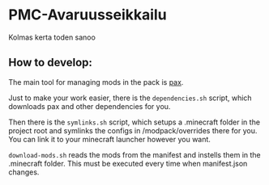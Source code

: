 # PMC-Avaruusseikkailu
Kolmas kerta toden sanoo

## How to develop:

The main tool for managing mods in the pack is [pax](https://github.com/froehlichA/pax).

Just to make your work easier, there is the `dependencies.sh` script, which downloads pax and other dependencies for you.

Then there is the `symlinks.sh` script, which setups a .minecraft folder in the project root and symlinks the configs in /modpack/overrides there for you. You can link it to your minecraft launcher however you want.

`download-mods.sh` reads the mods from the manifest and instells them in the .minecraft folder. This must be executed every time when manifest.json changes.
